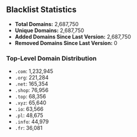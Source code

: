 ## Blacklist Statistics

- **Total Domains:** 2,687,750
- **Unique Domains:** 2,687,750
- **Added Domains Since Last Version:** 2,687,750
- **Removed Domains Since Last Version:** 0

### Top-Level Domain Distribution

-  `.com`: 1,232,945
-  `.org`: 221,284
-  `.net`: 165,354
-  `.shop`: 76,956
-  `.top`: 68,356
-  `.xyz`: 65,640
-  `.io`: 63,566
-  `.pl`: 48,675
-  `.info`: 44,979
-  `.fr`: 36,081
